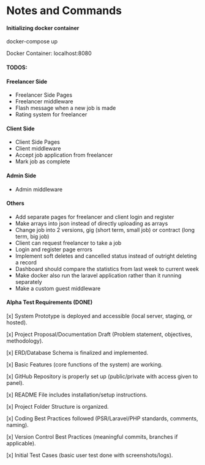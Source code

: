 # Notes and Commands

#### Initializing docker container

docker-compose up

Docker Container: localhost:8080

#### TODOS:

#### Freelancer Side

- Freelancer Side Pages
- Freelancer middleware
- Flash message when a new job is made
- Rating system for freelancer

#### Client Side

- Client Side Pages
- Client middleware
- Accept job application from freelancer
- Mark job as complete

#### Admin Side

- Admin middleware

#### Others

- Add separate pages for freelancer and client login and register
- Make arrays into json instead of directly uploading as arrays
- Change job into 2 versions, gig (short term, small job) or contract (long term, big job)
- Client can request freelancer to take a job
- Login and register page errors
- Implement soft deletes and cancelled status instead of outright deleting a record
- Dashboard should compare the statistics from last week to current week
- Make docker also run the laravel application rather than it running separately
- Make a custom guest middleware

#### Alpha Test Requirements (DONE)

[x] System Prototype is deployed and accessible (local server, staging, or hosted).

[x] Project Proposal/Documentation Draft (Problem statement, objectives, methodology).

[x] ERD/Database Schema is finalized and implemented.

[x] Basic Features (core functions of the system) are working.

[x] GitHub Repository is properly set up (public/private with access given to panel).

[x] README File includes installation/setup instructions.

[x] Project Folder Structure is organized.

[x] Coding Best Practices followed (PSR/Laravel/PHP standards, comments, naming).

[x] Version Control Best Practices (meaningful commits, branches if applicable).

[x] Initial Test Cases (basic user test done with screenshots/logs).
